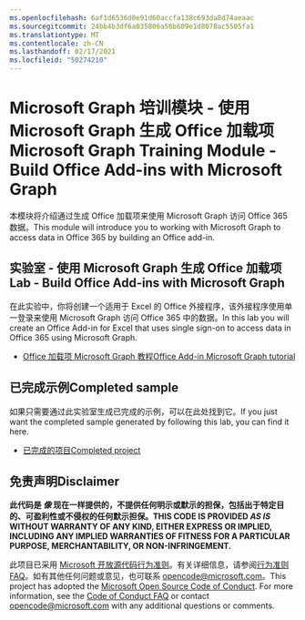 ```yaml
---
ms.openlocfilehash: 6af1d6536d0e91d60accfa138c693da8d74aeaac
ms.sourcegitcommit: 24bb4b3df6a035806a58b609e1d8078ac5505fa1
ms.translationtype: MT
ms.contentlocale: zh-CN
ms.lasthandoff: 02/17/2021
ms.locfileid: "50274210"
---
```

# <a name="microsoft-graph-training-module---build-office-add-ins-with-microsoft-graph"></a><span data-ttu-id="12396-101">Microsoft Graph 培训模块 - 使用 Microsoft Graph 生成 Office 加载项</span><span class="sxs-lookup"><span data-stu-id="12396-101">Microsoft Graph Training Module - Build Office Add-ins with Microsoft Graph</span></span>

<span data-ttu-id="12396-102">本模块将介绍通过生成 Office 加载项来使用 Microsoft Graph 访问 Office 365 数据。</span><span class="sxs-lookup"><span data-stu-id="12396-102">This module will introduce you to working with Microsoft Graph to access data in Office 365 by building an Office add-in.</span></span>

## <a name="lab---build-office-add-ins-with-microsoft-graph"></a><span data-ttu-id="12396-103">实验室 - 使用 Microsoft Graph 生成 Office 加载项</span><span class="sxs-lookup"><span data-stu-id="12396-103">Lab - Build Office Add-ins with Microsoft Graph</span></span>

<span data-ttu-id="12396-104">在此实验中，你将创建一个适用于 Excel 的 Office 外接程序，该外接程序使用单一登录来使用 Microsoft Graph 访问 Office 365 中的数据。</span><span class="sxs-lookup"><span data-stu-id="12396-104">In this lab you will create an Office Add-in for Excel that uses single sign-on to access data in Office 365 using Microsoft Graph.</span></span>

- [<span data-ttu-id="12396-105">Office 加载项 Microsoft Graph 教程</span><span class="sxs-lookup"><span data-stu-id="12396-105">Office Add-in Microsoft Graph tutorial</span></span>](https://docs.microsoft.com/graph/training/office-addin)

## <a name="completed-sample"></a><span data-ttu-id="12396-106">已完成示例</span><span class="sxs-lookup"><span data-stu-id="12396-106">Completed sample</span></span>

<span data-ttu-id="12396-107">如果只需要通过此实验室生成已完成的示例，可以在此处找到它。</span><span class="sxs-lookup"><span data-stu-id="12396-107">If you just want the completed sample generated by following this lab, you can find it here.</span></span>

- [<span data-ttu-id="12396-108">已完成的项目</span><span class="sxs-lookup"><span data-stu-id="12396-108">Completed project</span></span>](demo)

## <a name="disclaimer"></a><span data-ttu-id="12396-109">免责声明</span><span class="sxs-lookup"><span data-stu-id="12396-109">Disclaimer</span></span>

<span data-ttu-id="12396-110">**此代码是 *像* 现在一样提供的，不提供任何明示或默示的担保，包括出于特定目的、可盈利性或不侵权的任何默示担保。**</span><span class="sxs-lookup"><span data-stu-id="12396-110">**THIS CODE IS PROVIDED *AS IS* WITHOUT WARRANTY OF ANY KIND, EITHER EXPRESS OR IMPLIED, INCLUDING ANY IMPLIED WARRANTIES OF FITNESS FOR A PARTICULAR PURPOSE, MERCHANTABILITY, OR NON-INFRINGEMENT.**</span></span>

<span data-ttu-id="12396-p101">此项目已采用 [Microsoft 开放源代码行为准则](https://opensource.microsoft.com/codeofconduct/)。有关详细信息，请参阅[行为准则 FAQ](https://opensource.microsoft.com/codeofconduct/faq/)。如有其他任何问题或意见，也可联系 [opencode@microsoft.com](mailto:opencode@microsoft.com)。</span><span class="sxs-lookup"><span data-stu-id="12396-p101">This project has adopted the [Microsoft Open Source Code of Conduct](https://opensource.microsoft.com/codeofconduct/). For more information, see the [Code of Conduct FAQ](https://opensource.microsoft.com/codeofconduct/faq/) or contact [opencode@microsoft.com](mailto:opencode@microsoft.com) with any additional questions or comments.</span></span>
